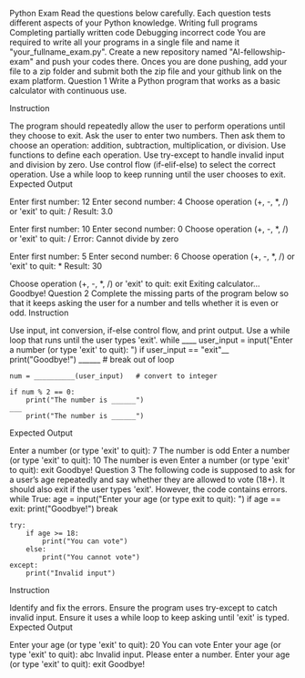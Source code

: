 Python Exam
Read the questions below carefully. Each question tests different aspects of your Python knowledge.
Writing full programs
Completing partially written code
Debugging incorrect code
You are required to write all your programs in a single file and name it "your_fullname_exam.py". Create a new repository named "AI-fellowship-exam" and push your codes there.
Onces you are done pushing, add your file to a zip folder and submit both the zip file and your github link on the exam platform.
Question 1
Write a Python program that works as a basic calculator with continuous use.

Instruction

The program should repeatedly allow the user to perform operations until they choose to exit.
Ask the user to enter two numbers.
Then ask them to choose an operation: addition, subtraction, multiplication, or division.
Use functions to define each operation.
Use try-except to handle invalid input and division by zero.
Use control flow (if-elif-else) to select the correct operation.
Use a while loop to keep running until the user chooses to exit.
Expected Output

Enter first number: 12
Enter second number: 4
Choose operation (+, -, *, /) or 'exit' to quit: /
Result: 3.0

Enter first number: 10
Enter second number: 0
Choose operation (+, -, *, /) or 'exit' to quit: /
Error: Cannot divide by zero

Enter first number: 5
Enter second number: 6
Choose operation (+, -, *, /) or 'exit' to quit: *
Result: 30

Choose operation (+, -, *, /) or 'exit' to quit: exit
Exiting calculator... Goodbye!
Question 2
Complete the missing parts of the program below so that it keeps asking the user for a number and tells whether it is even or odd.
Instruction

Use input, int conversion, if-else control flow, and print output.
Use a while loop that runs until the user types 'exit'.
while ____
    user_input = input("Enter a number (or type 'exit' to quit): ")
    if user_input == "exit"__
        print("Goodbye!")
        ______        # break out of loop
    
    num = __________(user_input)   # convert to integer
    
    if num % 2 == 0:
        print("The number is ______")
    ___
        print("The number is ______")

Expected Output

Enter a number (or type 'exit' to quit): 7
The number is odd
Enter a number (or type 'exit' to quit): 10
The number is even
Enter a number (or type 'exit' to quit): exit
Goodbye!
Question 3
The following code is supposed to ask for a user’s age repeatedly and say whether they are allowed to vote (18+).
It should also exit if the user types 'exit'. However, the code contains errors.
while True:
    age = input("Enter your age (or type exit to quit): ")
    if age == exit:
        print("Goodbye!")
        break
    
    try:
        if age >= 18:
            print("You can vote")
        else:
            print("You cannot vote")
    except:
        print("Invalid input")
Instruction

Identify and fix the errors.
Ensure the program uses try-except to catch invalid input.
Ensure it uses a while loop to keep asking until 'exit' is typed.
Expected Output

Enter your age (or type 'exit' to quit): 20
You can vote
Enter your age (or type 'exit' to quit): abc
Invalid input. Please enter a number.
Enter your age (or type 'exit' to quit): exit
Goodbye!